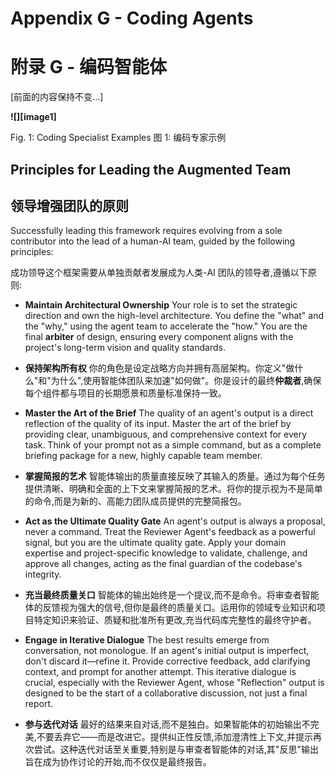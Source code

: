 # Appendix G \- Coding Agents
# 附录 G - 编码智能体

[前面的内容保持不变...]

**![][image1]**

Fig. 1:  Coding Specialist Examples
图 1: 编码专家示例

## Principles for Leading the Augmented Team
## 领导增强团队的原则

Successfully leading this framework requires evolving from a sole contributor into the lead of a human-AI team, guided by the following principles:

成功领导这个框架需要从单独贡献者发展成为人类-AI 团队的领导者,遵循以下原则:

* **Maintain Architectural Ownership** Your role is to set the strategic direction and own the high-level architecture. You define the "what" and the "why," using the agent team to accelerate the "how." You are the final **arbiter** of design, ensuring every component aligns with the project's long-term vision and quality standards.  

* **保持架构所有权** 你的角色是设定战略方向并拥有高层架构。你定义"做什么"和"为什么",使用智能体团队来加速"如何做"。你是设计的最终**仲裁者**,确保每个组件都与项目的长期愿景和质量标准保持一致。

* **Master the Art of the Brief** The quality of an agent's output is a direct reflection of the quality of its input. Master the art of the brief by providing clear, unambiguous, and comprehensive context for every task. Think of your prompt not as a simple command, but as a complete briefing package for a new, highly capable team member.  

* **掌握简报的艺术** 智能体输出的质量直接反映了其输入的质量。通过为每个任务提供清晰、明确和全面的上下文来掌握简报的艺术。将你的提示视为不是简单的命令,而是为新的、高能力团队成员提供的完整简报包。

* **Act as the Ultimate Quality Gate** An agent's output is always a proposal, never a command. Treat the Reviewer Agent's feedback as a powerful signal, but you are the ultimate quality gate. Apply your domain expertise and project-specific knowledge to validate, challenge, and approve all changes, acting as the final guardian of the codebase's integrity.  

* **充当最终质量关口** 智能体的输出始终是一个提议,而不是命令。将审查者智能体的反馈视为强大的信号,但你是最终的质量关口。运用你的领域专业知识和项目特定知识来验证、质疑和批准所有更改,充当代码库完整性的最终守护者。

* **Engage in Iterative Dialogue** The best results emerge from conversation, not monologue. If an agent's initial output is imperfect, don't discard it—refine it. Provide corrective feedback, add clarifying context, and prompt for another attempt. This iterative dialogue is crucial, especially with the Reviewer Agent, whose "Reflection" output is designed to be the start of a collaborative discussion, not just a final report.

* **参与迭代对话** 最好的结果来自对话,而不是独白。如果智能体的初始输出不完美,不要丢弃它——而是改进它。提供纠正性反馈,添加澄清性上下文,并提示再次尝试。这种迭代对话至关重要,特别是与审查者智能体的对话,其"反思"输出旨在成为协作讨论的开始,而不仅仅是最终报告。